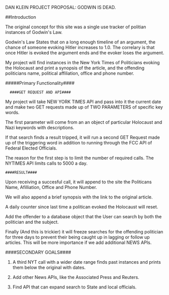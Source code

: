 DAN KLEIN PROJECT PROPOSAL: GODWIN IS DEAD.


##Introduction

The original concept for this site was a single use tracker of politian instances of Godwin's Law.

Godwin's Law States that on a long enough timeline of an argument, the chance of someone evoking Hitler increases to 1.0. The correlary is that once Hitler is evoked the argument ends and the evoker loses the argument.

My project will find instances in the New York Times of Politicians evoking the Holocaust and print a synopsis of the article, and the offending politicians name, political affiliation, office and phone number.



#####Primary Functionality####

      ####GET REQUEST AND API####

My project will take NEW YORK TIMES API and pass into it the current date and make two GET requests made up of TWO PARAMETERS of specific key words.

The first parameter will come from an an object of particular Holocaust and Nazi keywords with descriptions.

If that search finds a result tripped, it will run a second GET Request made up of the triggering word in addition to running through the FCC API of Federal Elected Officials.

The reason for the first step is to limit the number of required calls. The NYTIMES API limits calls to 5000 a day.

    ####RESULT####

Upon receiving a succesful call, it will append to the site the Politicans Name, Afilliation, Office and Phone Number.

We will also append a brief synopsis with the link to the original article.

A daily counter since last time a politican evoked the Holocaust will reset.

Add the offender to a database object that the User can search by both the politician and the subject.

Finally (And this is trickier) it will freeze searches for the offending politician for three days to prevent their being caught up in lagging or follow up articles. This will be more importance if we add additional NEWS APIs.


####SECONDARY GOALS####

1) A third NYT call with a wider date range finds past instances and prints them below the original with dates.

2) Add other News APIs, like the Associated Press and Reuters.

3) Find API that can expand search to State and local officials.












